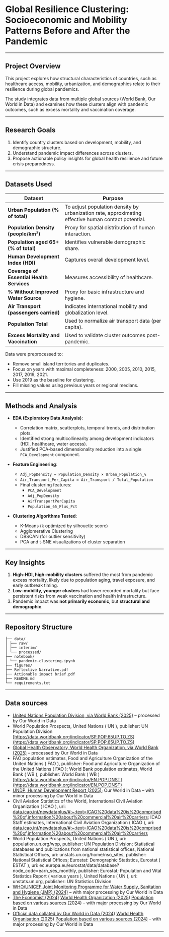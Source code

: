 # Global Resilience Clustering: Socioeconomic and Mobility Patterns Before and After the Pandemic

---

## Project Overview

This project explores how structural characteristics of countries, such as healthcare access, mobility, urbanization, and demographics relate to their resilience during global pandemics.  

The study integrates data from multiple global sources (World Bank, Our World in Data) and examines how these clusters align with pandemic outcomes, such as excess mortality and vaccination coverage.

---

## Research Goals

1. Identify country clusters based on development, mobility, and demographic structure.  
2. Understand pandemic impact differences across clusters.  
3. Propose actionable policy insights for global health resilience and future crisis preparedness.  

---

## Datasets Used 

| Dataset | Purpose |
|----------|----------|
| **Urban Population (% of total)** | To adjust population density by urbanization rate, approximating effective human contact potential. |
| **Population Density (people/km²)** | Proxy for spatial distribution of human interaction. |
| **Population aged 65+ (% of total)** | Identifies vulnerable demographic share. |
| **Human Development Index (HDI)** |  Captures overall development level. |
| **Coverage of Essential Health Services** |  Measures accessibility of healthcare. |
| **% Without Improved Water Source** | Proxy for basic infrastructure and hygiene. |
| **Air Transport (passengers carried)** | Indicates international mobility and globalization level. |
| **Population Total** | Used to normalize air transport data (per capita). |
| **Excess Mortality and Vaccination** | Used to validate cluster outcomes post-pandemic. |

Data were preprocessed to:
- Remove small island territories and duplicates.
- Focus on years with maximal completeness: 2000, 2005, 2010, 2015, 2017, 2019, 2021.
- Use 2019 as the baseline for clustering.
- Fill missing values using previous years or regional medians.

---

## Methods and Analysis

- **EDA (Exploratory Data Analysis)**:
  - Correlation matrix, scatterplots, temporal trends, and distribution plots.
  - Identified strong multicollinearity among development indicators (HDI, healthcare, water access).  
  - Justified PCA-based dimensionality reduction into a single `PCA_Development` component.

- **Feature Engineering**:
  - `Adj_PopDensity = Population_Density × Urban_Population_%`
  - `Air_Transport_Per_Capita = Air_Transport / Total_Population`
  - Final clustering features:
    - `PCA_Development`
    - `Adj_PopDensity`
    - `AirTransportPerCapita`
    - `Population_65_Plus_Pct`

- **Clustering Algorithms Tested**:
  - K-Means (k optimized by silhouette score)
  - Agglomerative Clustering
  - DBSCAN (for outlier sensitivity)
  - PCA and t-SNE visualizations of cluster separation

---

## Key Insights

1. **High-HDI, high-mobility clusters** suffered the most from pandemic excess mortality, likely due to population aging, travel exposure, and early outbreak timing.  
2. **Low-mobility, younger clusters** had lower recorded mortality but face persistent risks from weak vaccination and health infrastructure.  
3. Pandemic impact was **not primarily economic**, but **structural and demographic**.

---

## Repository Structure
```
├── data/ 
│ ├── raw/
│ ├── interim/
│ └── processed/
├── notebook/
│ └── pandemic-clustering.ipynb
├── figures/ 
├── Reflective Narrative.pdf
├── Actionable impact brief.pdf
├── README.md
└── requirements.txt
```

---

## Data sources

- [United Nations Population Division, via World Bank (2025)](https://data.worldbank.org/indicator/SP.URB.TOTL.IN.ZS) – processed by Our World in Data
- World Population Prospects, United Nations ( UN ), publisher: UN Population Division [https://data.worldbank.org/indicator/SP.POP.65UP.TO.ZS](https://data.worldbank.org/indicator/SP.POP.65UP.TO.ZS)
- [Global Health Observatory, World Health Organization, via World Bank (2025)](https://data.worldbank.org/indicator/SH.UHC.SRVS.CV.XD) – processed by Our World in Data
- FAO population estimates, Food and Agriculture Organization of the United Nations ( FAO ), publisher: Food and Agriculture Organization of the United Nations ( FAO ); World Bank population estimates, World Bank ( WB ), publisher: World Bank ( WB ) [https://data.worldbank.org/indicator/EN.POP.DNST](https://data.worldbank.org/indicator/EN.POP.DNST)
- [UNDP, Human Development Report (2025);](https://hdr.undp.org/) Our World in Data – with minor processing by Our World in Data
- Civil Aviation Statistics of the World, International Civil Aviation Organization ( ICAO ), uri: [data.icao.int/newdataplus/#:~:text=ICAO%20data%20is%20comprised%20of,information%20about%20commercial%20air%20carriers](data.icao.int/newdataplus/#:~:text=ICAO%20data%20is%20comprised%20of,information%20about%20commercial%20air%20carriers); ICAO Staff estimates, International Civil Aviation Organization ( ICAO ), uri: [data.icao.int/newdataplus/#:~:text=ICAO%20data%20is%20comprised%20of,information%20about%20commercial%20air%20carriers](data.icao.int/newdataplus/#:~:text=ICAO%20data%20is%20comprised%20of,information%20about%20commercial%20air%20carriers)
- World Population Prospects, United Nations ( UN ), uri: population.un.org/wpp, publisher: UN Population Division; Statistical databases and publications from national statistical offices, National Statistical Offices, uri: unstats.un.org/home/nso_sites, publisher: National Statistical Offices; Eurostat: Demographic Statistics, Eurostat ( ESTAT ), uri: ec.europa.eu/eurostat/data/database?node_code=earn_ses_monthly, publisher: Eurostat; Population and Vital Statistics Report ( various years ), United Nations ( UN ), uri: unstats.un.org, publisher: UN Statistics Division
- [WHO/UNICEF Joint Monitoring Programme for Water Supply, Sanitation and Hygiene (JMP) (2024)](https://washdata.org/data/household#!/) – with major processing by Our World in Data
- [The Economist (2024)](https://github.com/TheEconomist/covid-19-the-economist-global-excess-deaths-model/tree/main) [World Health Organization (2025)](https://data.who.int/dashboards/covid19/cases?n=c) [Population based on various sources (2024)](https://ourworldindata.org/population-sources) – with major processing by Our World in Data
- [Official data collated by Our World in Data (2024)](https://github.com/owid/covid-19-data/) [World Health Organisation (2025)](https://data.who.int/dashboards/covid19/cases?n=c) [Population based on various sources (2024)](https://ourworldindata.org/population-sources) – with major processing by Our World in Data

---





